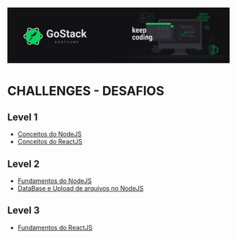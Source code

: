 <h1 align="center">
   <img  src="https://github.com/gibify/GoStack-Bootcamp-Challenges/blob/master/assets/gostack.png" />
 </h1></n>

# CHALLENGES - DESAFIOS

## Level 1
* [Conceitos do NodeJS](https://github.com/gibifyOfficial/Back-end-NodeJS)
* [Conceitos do ReactJS](https://github.com/gibifyOfficial/Front-end-ReactJS)

## Level 2
* [Fundamentos do NodeJS](https://github.com/gibify/challenge-05-gostack)
* [DataBase e Upload de arquivos no NodeJS]()

## Level 3
* [Fundamentos do ReactJS](https://github.com/gibify/challenge-07-gostack)
